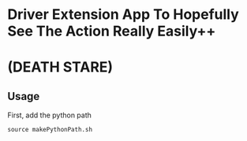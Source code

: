 # Driver Extension App To Hopefully  See The Action Really Easily++ 
# (DEATH STARE)

## Usage

First, add the python path
```
source makePythonPath.sh
```
